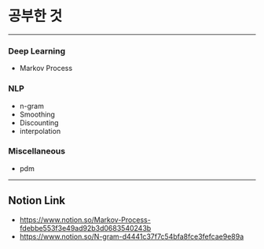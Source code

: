 # 공부한 것 #
--------------
### Deep Learning ###
* Markov Process
### NLP ###
* n-gram
* Smoothing
* Discounting
* interpolation
### Miscellaneous ###
* pdm

----------
## Notion Link ##
* <https://www.notion.so/Markov-Process-fdebbe553f3e49ad92b3d0683540243b>
* <https://www.notion.so/N-gram-d4441c37f7c54bfa8fce3fefcae9e89a>
